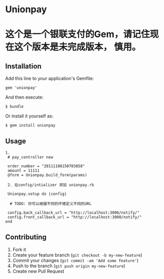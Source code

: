 # Unionpay

# 这个是一个银联支付的Gem，请记住现在这个版本是未完成版本， 慎用。

## Installation

Add this line to your application's Gemfile:

    gem 'unionpay'

And then execute:

    $ bundle

Or install it yourself as:

    $ gem install unionpay

## Usage
    1. 
	 # pay_controller new 
	 
	 order_number = "20111108150703858"
	 amount = 11111
	 @form = Unionpay.build_form(params)
	 
	 2. 在config/intializer 添加 unionpay.rb
	 
	 Unionpay.setup do |config|
	 
	  # TODO: 你可以根据不同的环境定义不同的URL
	  
     config.back_callback_url = "http://localhost:3000/notify/"
     config.front_callback_url = "http://localhost:3000/notify/"
    end
    
	 
	 
	

## Contributing

1. Fork it
2. Create your feature branch (`git checkout -b my-new-feature`)
3. Commit your changes (`git commit -am 'Add some feature'`)
4. Push to the branch (`git push origin my-new-feature`)
5. Create new Pull Request
